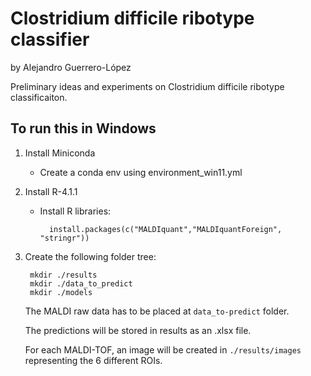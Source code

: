 # Clostridium difficile ribotype classifier
by
Alejandro Guerrero-López

Preliminary ideas and experiments on Clostridium difficile ribotype classificaiton.

## To run this in Windows
1. Install Miniconda

    - Create a conda env using environment_win11.yml
2. Install R-4.1.1

    - Install R libraries:

            install.packages(c("MALDIquant","MALDIquantForeign", "stringr"))

3. Create the following folder tree:

        mkdir ./results
        mkdir ./data_to_predict
        mkdir ./models

    The MALDI raw data has to be placed at `data_to-predict` folder.

    The predictions will be stored in results as an .xlsx file.

    For each MALDI-TOF, an image will be created in `./results/images` representing the 6 different ROIs.